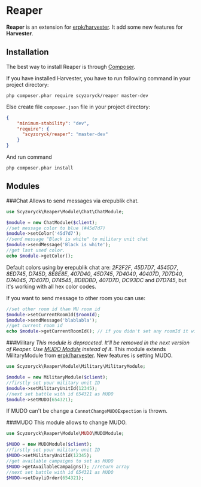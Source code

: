 Reaper
======

**Reaper** is an extension for [erpk/harvester](https://github.com/erpk/harvester/). It add some new features for **Harvester**.


Installation
------------

The best way to install Reaper is through [Composer](http://getcomposer.org/).

If you have installed Harvester, you have to run following command in your project directory:

``` php composer.phar require scyzoryck/reaper master-dev ```

Else create file `composer.json` file in your project directory:

```json
{
    "minimum-stability": "dev",
    "require": {
      "scyzoryck/reaper": "master-dev"
    }
}
```
And run command

``` php composer.phar install ```

Modules
-------

###Chat
Allows to send messages via erepublik chat. 
```php
use Scyzoryck\Reaper\Module\Chat\ChatModule;

$module = new ChatModule($client);
//set message color to blue (#45d7d7)
$module->setColor('45d7d7');
//send message "Black is white" to military unit chat
$module->sendMessage('Black is white');
//get last used color. 
echo $module->getColor();
```
Default colors using by erepublik chat are: *2F2F2F*, *45D7D7*, *4545D7*, *8ED745*, *D745D*, *8E8E8E*, *407D40*, *45D745*, *7D4040*, *40407D*, *7D7D40*, *D7A045*, *7D407D*, *D74545*, *BDBDBD*, *407D7D*, *DC93DC* and *D7D745*, but it's working with all hex color codes. 

If you want to send message to other room you can use:
```php
//set other room id than MU room id
$module->setCurrentRoomId($roomId);
$module->sendMessage('blablabla');
//get current room id
echo $module->getCurrentRoomId(); // if you didn't set any roomId it will display MU room id
```
###Military 
*This module is depraceted. It'll be removed in the next version of Reaper. Use [MUDO Module](https://github.com/scyzoryck/reaper#mudo) instead of it.*
This module extends MilitaryModule from [erpk/harvester](https://github.com/erpk/harvester/). New features is setting MUDO. 
```php
use Scyzoryck\Reaper\Module\Military\MilitaryModule;

$module = new MilitaryModule($client);
//firstly set your military unit ID
$module->setMilitaryUnitId(12345);
//next set battle with id 654321 as MUDO
$module->setMUDO(654321);
```
If MUDO can't be change a `CannotChangeMUDOExpection` is thrown. 

###MUDO
This module allows to change MUDO.
```php
use Scyzoryck\Reaper\Module\MUDO\MUDOModule;

$MUDO = new MUDOModule($client);
//firstly set your military unit ID
$MUDO->setMilitaryUnitId(12345);
//get available campaigns to set as MUDO
$MUDO->getAvailableCampaigns(); //return array
//next set battle with id 654321 as MUDO
$MUDO->setDayliOrder(654321);
```


